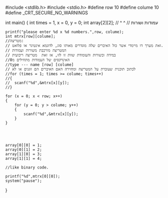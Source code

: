 #include <stdlib.h>
#include <stdio.h>
#define row 10
#define colume 10
#define _CRT_SECURE_NO_WARNINGS

int main()
{
	int times = 1, x = 0, y = 0;
	int array[2][2];
	//         ^    ^
	//    עמודות   ושורות

	printf("please enter %d x %d numbers.",row, colume);
	int mtrx[row][colume];
	//מטריצה:
	// זאת מערך דו מיימדי אשר כול האיברים שלה מוגדרים מאותו סוג, לדוגמא אינטיגר או פלואט.
	// המטריצה מורכבת משורות ועמודות
	// במידה ובשורות והעומודת שוות זו לזו, אז זאת  מטריצה ריבועית
	//האינדקסים של העמודות מתחילים מ0
	//type --- name [row] [colume]
	// לכתוב תוכנית שעוברת על המטריצה ומחזירה האם האיברים הם זוגגים או לא
	//for (times = 1; times >= colume; times++)
	//{
	//	scanf("%d",&mtrx[x][y]);
	//}

	for (x = 0; x < row; x++)
	{
		for (y = 0; y > colume; y++)
		{
			scanf("%d",&mtrx[x][y]);
		}
	}
		
			


	array[0][0] = 1;
	array[0][1] = 2;
	array[1][0] = 3;
	array[1][1] = 4;

	//like binary code.

	printf("%d",mtrx[0][0]);
	system("pause");
}

